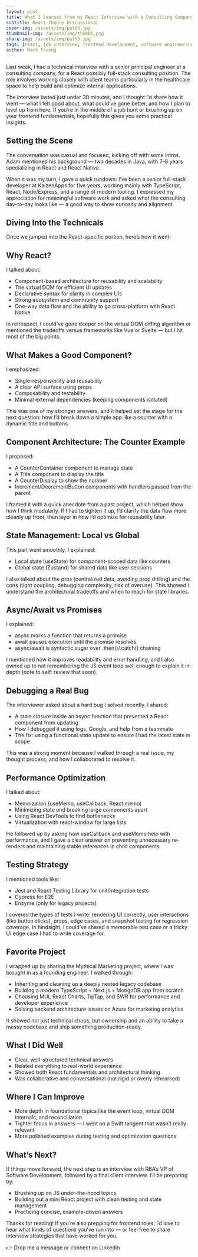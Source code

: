 ```yaml
---
layout: post
title: What I learned from my React Interview with a Consulting Company
subtitle: React Theory Discussional
cover-img: /assets/img/path3.jpg
thumbnail-img: /assets/img/thumb6.png
share-img: /assets/img/path3.jpg
tags: [react, job interview, frontend development, software engineering, react interview questions, javascript, typescript, state management, performance optimization, testing strategies, developer experience, consulting roles, career growth, real-world projects,interview prep]
author: Mark Truong
---
```


Last week, I had a technical interview with a senior principal engineer at a consulting company, for a React possibly full-stack consulting position. The role involves working closely with client teams particularly in the healthcare space to help build and optimize internal applications.

The interview lasted just under 30 minutes, and I thought I’d share how it went — what I felt good about, what could’ve gone better, and how I plan to level up from here. If you’re in the middle of a job hunt or brushing up on your frontend fundamentals, hopefully this gives you some practical insights.

## Setting the Scene

The conversation was casual and focused, kicking off with some intros. Adam mentioned his background — two decades in Java, with 7–8 years specializing in React and React Native.

When it was my turn, I gave a quick rundown: I’ve been a senior full-stack developer at KaizenApps for five years, working mainly with TypeScript, React, Node/Express, and a range of modern tooling. I expressed my appreciation for meaningful software work and asked what the consulting day-to-day looks like — a good way to show curiosity and alignment.

## Diving Into the Technicals

Once we jumped into the React-specific portion, here’s how it went:

## Why React?

I talked about:
* Component-based architecture for reusability and scalability
* The virtual DOM for efficient UI updates
* Declarative syntax for clarity in complex UIs
* Strong ecosystem and community support
* One-way data flow and the ability to go cross-platform with React Native

In retrospect, I could’ve gone deeper on the virtual DOM diffing algorithm or mentioned the tradeoffs versus frameworks like Vue or Svelte — but I hit most of the big points.

## What Makes a Good Component?

I emphasized:
* Single-responsibility and reusability
* A clear API surface using props
* Composability and testability
* Minimal external dependencies (keeping components isolated)

This was one of my stronger answers, and it helped set the stage for the next question: how I’d break down a simple app like a counter with a dynamic title and buttons.

## Component Architecture: The Counter Example

I proposed:
* A CounterContainer component to manage state
* A Title component to display the title
* A CounterDisplay to show the number
* Increment/DecrementButton components with handlers passed from the parent

I framed it with a quick anecdote from a past project, which helped show how I think modularly. If I had to tighten it up, I’d clarify the data flow more cleanly up front, then layer in how I’d optimize for reusability later.

## State Management: Local vs Global

This part went smoothly. I explained:
* Local state (useState) for component-scoped data like counters
* Global state (Zustand) for shared data like user sessions

I also talked about the pros (centralized data, avoiding prop drilling) and the cons (tight coupling, debugging complexity, risk of overuse). This showed I understand the architectural tradeoffs and when to reach for state libraries.

## Async/Await vs Promises

I explained:
* async marks a function that returns a promise
* await pauses execution until the promise resolves
* async/await is syntactic sugar over .then()/.catch() chaining

I mentioned how it improves readability and error handling, and I also owned up to not remembering the JS event loop well enough to explain it in depth (note to self: review that soon).

## Debugging a Real Bug

The interviewer asked about a hard bug I solved recently. I shared:

* A stale closure inside an async function that prevented a React component from updating
* How I debugged it using logs, Google, and help from a teammate
* The fix: using a functional state update to ensure I had the latest state in scope

This was a strong moment because I walked through a real issue, my thought process, and how I collaborated to resolve it.

## Performance Optimization

I talked about:
* Memoization (useMemo, useCallback, React.memo)
* Minimizing state and breaking large components apart
* Using React DevTools to find bottlenecks
* Virtualization with react-window for large lists

He followed up by asking how useCallback and useMemo help with performance, and I gave a clear answer on preventing unnecessary re-renders and maintaining stable references in child components.

## Testing Strategy

I mentioned tools like:
* Jest and React Testing Library for unit/integration tests
* Cypress for E2E
* Enzyme (only for legacy projects)

I covered the types of tests I write: rendering UI correctly, user interactions (like button clicks), props, edge cases, and snapshot testing for regression coverage. In hindsight, I could’ve shared a memorable test case or a tricky UI edge case I had to write coverage for.

## Favorite Project

I wrapped up by sharing the Mythical Marketing project, where I was brought in as a founding engineer. I walked through:
* Inheriting and cleaning up a deeply nested legacy codebase
* Building a modern TypeScript + Next.js + MongoDB app from scratch
* Choosing MUI, React Charts, TipTap, and SWR for performance and developer experience
* Solving backend architecture issues on Azure for marketing analytics

It showed not just technical chops, but ownership and an ability to take a messy codebase and ship something production-ready.


## What I Did Well
* Clear, well-structured technical answers
* Related everything to real-world experience
* Showed both React fundamentals and architectural thinking
* Was collaborative and conversational (not rigid or overly rehearsed)


## Where I Can Improve
* More depth in foundational topics like the event loop, virtual DOM internals, and reconciliation
* Tighter focus in answers — I went on a Swift tangent that wasn’t really relevant
* More polished examples during testing and optimization questions

## What’s Next?

If things move forward, the next step is an interview with RBA’s VP of Software Development, followed by a final client interview. I’ll be preparing by:
* Brushing up on JS under-the-hood topics
* Building out a mini React project with clean testing and state management
* Practicing concise, example-driven answers


Thanks for reading! If you’re also prepping for frontend roles, I’d love to hear what kinds of questions you’ve run into — or feel free to share interview strategies that have worked for you.

👉 Drop me a message or connect on LinkedIn
